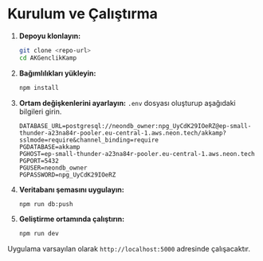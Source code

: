 # Kurulum ve Çalıştırma

1. **Depoyu klonlayın:**
   ```bash
   git clone <repo-url>
   cd AKGenclikKamp
   ```

2. **Bağımlılıkları yükleyin:**
   ```bash
   npm install
   ```

3. **Ortam değişkenlerini ayarlayın:** `.env` dosyası oluşturup aşağıdaki bilgileri girin.
   ```env
   DATABASE_URL=postgresql://neondb_owner:npg_UyCdK29IOeRZ@ep-small-thunder-a23na84r-pooler.eu-central-1.aws.neon.tech/akkamp?sslmode=require&channel_binding=require
   PGDATABASE=akkamp
   PGHOST=ep-small-thunder-a23na84r-pooler.eu-central-1.aws.neon.tech
   PGPORT=5432
   PGUSER=neondb_owner
   PGPASSWORD=npg_UyCdK29IOeRZ
   ```

4. **Veritabanı şemasını uygulayın:**
   ```bash
   npm run db:push
   ```

5. **Geliştirme ortamında çalıştırın:**
   ```bash
   npm run dev
   ```

Uygulama varsayılan olarak `http://localhost:5000` adresinde çalışacaktır.

